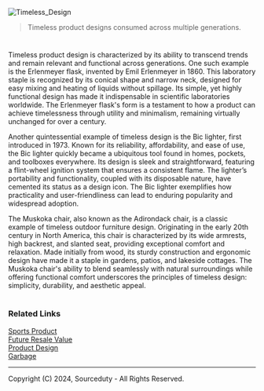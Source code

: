 ![Timeless_Design](https://github.com/sourceduty/Timeless_Products/assets/123030236/9e1b7afe-7990-48bf-ae73-0d40f9ba5782)

> Timeless product designs consumed across multiple generations.

#

Timeless product design is characterized by its ability to transcend trends and remain relevant and functional across generations. One such example is the Erlenmeyer flask, invented by Emil Erlenmeyer in 1860. This laboratory staple is recognized by its conical shape and narrow neck, designed for easy mixing and heating of liquids without spillage. Its simple, yet highly functional design has made it indispensable in scientific laboratories worldwide. The Erlenmeyer flask's form is a testament to how a product can achieve timelessness through utility and minimalism, remaining virtually unchanged for over a century.

Another quintessential example of timeless design is the Bic lighter, first introduced in 1973. Known for its reliability, affordability, and ease of use, the Bic lighter quickly became a ubiquitous tool found in homes, pockets, and toolboxes everywhere. Its design is sleek and straightforward, featuring a flint-wheel ignition system that ensures a consistent flame. The lighter’s portability and functionality, coupled with its disposable nature, have cemented its status as a design icon. The Bic lighter exemplifies how practicality and user-friendliness can lead to enduring popularity and widespread adoption.

The Muskoka chair, also known as the Adirondack chair, is a classic example of timeless outdoor furniture design. Originating in the early 20th century in North America, this chair is characterized by its wide armrests, high backrest, and slanted seat, providing exceptional comfort and relaxation. Made initially from wood, its sturdy construction and ergonomic design have made it a staple in gardens, patios, and lakeside cottages. The Muskoka chair's ability to blend seamlessly with natural surroundings while offering functional comfort underscores the principles of timeless design: simplicity, durability, and aesthetic appeal.

#
### Related Links

[Sports Product](https://github.com/sourceduty/Sports_Product)
<br>
[Future Resale Value](https://github.com/sourceduty/Future_Resale_Value)
<br>
[Product Design](https://github.com/sourceduty/Product_Design)
<br>
[Garbage](https://github.com/sourceduty/Garbage)

***
Copyright (C) 2024, Sourceduty - All Rights Reserved.

